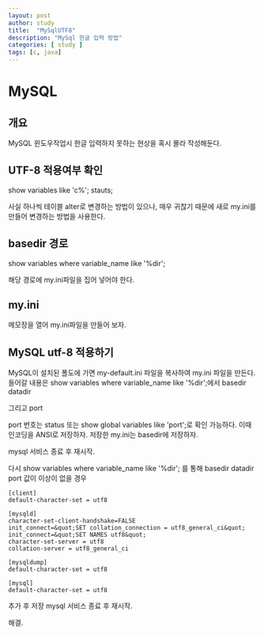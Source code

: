 ```yaml
---
layout: post
author: study
title:  "MySqlUTF8"
description: "MySql 한글 입력 방법"
categories: [ study ]
tags: [c, java]
---
```


# MySQL

## 개요
 MySQL 윈도우작업시 한글 입력하지 못하는 현상을 혹시 몰라 작성해둔다.

## UTF-8 적용여부 확인
  show variables like 'c%';
  stauts;
  
  사실 하나씩 테이블 alter로 변경하는 방법이 있으나, 매우 귀찮기 때문에 새로 my.ini를 만들어 변경하는 방법을 사용한다.

## basedir 경로
  show variables where variable_name like '%dir';

  해당 경로에 my.ini파일을 집어 넣어야 한다.


## my.ini
 메모장을 열어 my.ini파일을 만들어 보자.
 
  

## MySQL utf-8 적용하기

 MySQL이 설치된 폴도에 가면 my-default.ini 파일을 복사하여 my.ini 파일을 만든다.
 들어갈 내용은 show variables where variable_name like '%dir';에서
  basedir
  datadir
  
  그리고 port

  port 번호는 status 또는 show global variables like 'port';로 확인 가능하다.
  이때 인코딩을 ANSI로 저장하자.
  저장한 my.ini는 basedir에 저장하자.
  

  mysql 서비스 종료 후 재시작.

  다시 show variables where variable_name like '%dir'; 를 통해
  basedir
  datadir
  port
  값이 이상이 없을 경우 
  
  ```
  [client]
  default-character-set = utf8
  
  [mysqld]
  character-set-client-handshake=FALSE
  init_connect=&quot;SET collation_connection = utf8_general_ci&quot;
  init_connect=&quot;SET NAMES utf8&quot;
  character-set-server = utf8
  collation-server = utf8_general_ci
 
  [mysqldump]
  default-character-set = utf8
 
  [mysql]
  default-character-set = utf8
  ```

  추가 후 저장
  mysql 서비스 종료 후 재시작.

  해결.
  
  